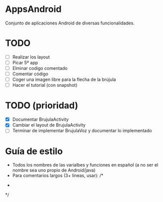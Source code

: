 # AppsAndroid

Conjunto de aplicaciones Android de diversas funcionalidades.

# TODO

* [ ] Realizar los layout
* [ ] Picar 5º app 
* [ ] Elminar codigo comentado
* [ ] Comentar código
* [ ] Coger una imagen libre para la flecha de la brújula
* [ ] Hacer el tutorial (con snapshot)

# TODO (prioridad)

* [x] Documentar BrujulaActivity
* [x] Cambiar el layout de BrujulaActivity
* [ ] Terminar de implementar BrujulaVoz y documentar lo implementado

# Guía de estilo

- Todos los nombres de las varialbes y funciones en español (a no ser el nombre sea uno propio de Android/java)
- Para comentarios largos (3+ lineas, usar):
/*
 *
 */